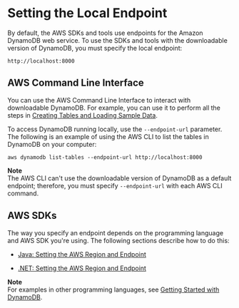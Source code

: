 # Setting the Local Endpoint<a name="DynamoDBLocal.Endpoint"></a>

By default, the AWS SDKs and tools use endpoints for the Amazon DynamoDB web service\. To use the SDKs and tools with the downloadable version of DynamoDB, you must specify the local endpoint:

`http://localhost:8000`

## AWS Command Line Interface<a name="w3ab1b9b9c11b7"></a>

You can use the AWS Command Line Interface to interact with downloadable DynamoDB\. For example, you can use it to perform all the steps in [Creating Tables and Loading Sample Data](SampleData.md)\.

To access DynamoDB running locally, use the `--endpoint-url` parameter\. The following is an example of using the AWS CLI to list the tables in DynamoDB on your computer:

```
aws dynamodb list-tables --endpoint-url http://localhost:8000
```

**Note**  
The AWS CLI can't use the downloadable version of DynamoDB as a default endpoint; therefore, you must specify `--endpoint-url` with each AWS CLI command\.

## AWS SDKs<a name="w3ab1b9b9c11b9"></a>

The way you specify an endpoint depends on the programming language and AWS SDK you're using\. The following sections describe how to do this:

+ [Java: Setting the AWS Region and Endpoint](CodeSamples.Java.md#CodeSamples.Java.RegionAndEndpoint)

+ [\.NET: Setting the AWS Region and Endpoint](CodeSamples.DotNet.md#CodeSamples.DotNet.RegionAndEndpoint)

**Note**  
For examples in other programming languages, see [Getting Started with DynamoDB](GettingStarted.md)\.